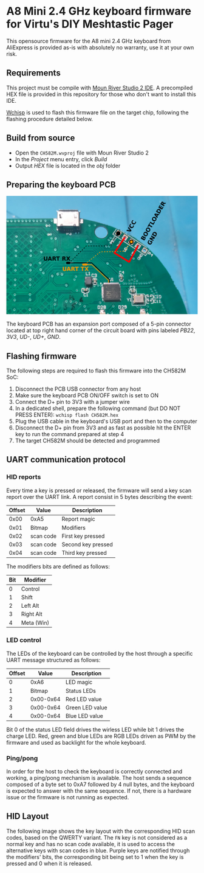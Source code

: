 # A8 Mini 2.4 GHz keyboard firmware for Virtu's DIY Meshtastic Pager

This opensource firmware for the A8 mini 2.4 GHz keyboard from AliExpress
is provided as-is with absolutely no warranty, use it at your own risk.

## Requirements

This project must be compile with [Moun River Studio 2 IDE](https://www.mounriver.com/download). A precompiled HEX file is provided in this repository for those who don't want
to install this IDE.

[Wchisp](https://github.com/ch32-rs/wchisp) is used to flash this firmware file on the target chip, following the flashing
procedure detailed below.

## Build from source

- Open the `CH582M.wvproj` file with Moun River Studio 2
- In the _Project_ menu entry, click _Build_
- Output _HEX_ file is located in the _obj_ folder

## Preparing the keyboard PCB

![Keyboard PCB pinout](img/pcb-pinout.png)

The keyboard PCB has an expansion port composed of a 5-pin connector located at top right hand corner
of the circuit board with pins labeled _PB22_, _3V3_, _UD-_, _UD+_, _GND_.


## Flashing firmware

The following steps are required to flash this firmware into the CH582M SoC:

1. Disconnect the PCB USB connector from any host
2. Make sure the keyboard PCB ON/OFF switch is set to ON
3. Connect the D+ pin to 3V3 with a jumper wire
4. In a dedicated shell, prepare the following command (but DO NOT PRESS ENTER): `wchisp flash CH582M.hex`
5. Plug the USB cable in the keyboard's USB port and then to the computer
6. Disconnect the D+ pin from 3V3 and as fast as possible hit the ENTER key to run the command prepared at step 4
7. The target CH582M should be detected and programmed

## UART communication protocol

### HID reports

Every time a key is pressed or released, the firmware will send a key scan report
over the UART link. A report consist in 5 bytes describing the event:

| Offset  | Value      | Description       |
|---------|------------|-------------------|
| 0x00    | 0xA5       | Report magic      |
| 0x01    | Bitmap     | Modifiers         |
| 0x02    | scan code  | First key pressed |
| 0x03    | scan code  | Second key pressed|
| 0x04    | scan code  | Third key pressed |

The modifiers bits are defined as follows:

| Bit     | Modifier   |
|---------|------------|
| 0       | Control    |
| 1       | Shift      |
| 2       | Left Alt   |
| 3       | Right Alt  |
| 4       | Meta (Win) |

### LED control

The LEDs of the keyboard can be controlled by the host through a specific
UART message structured as follows:

| Offset  | Value      | Description      |
|---------|------------|------------------|
| 0       | 0xA6       | LED magic        |
| 1       | Bitmap     | Status LEDs      |
| 2       | 0x00-0x64  | Red LED value    |
| 3       | 0x00-0x64  | Green LED value  |
| 4       | 0x00-0x64  | Blue LED value   |

Bit 0 of the status LED field drives the wirless LED while bit 1 drives
the charge LED. Red, green and blue LEDs are RGB LEDs driven as PWM by
the firmware and used as backlight for the whole keyboard.

### Ping/pong

In order for the host to check the keyboard is correctly connected and
working, a ping/pong mechanism is available. The host sends a sequence
composed of a byte set to 0xA7 followed by 4 null bytes, and the keyboard
is expected to answer with the same sequence. If not, there is a hardware
issue or the firmware is not running as expected. 

## HID Layout

The following image shows the key layout with the corresponding HID scan codes,
based on the QWERTY variant. The `FN` key is not considered as a normal key and
has no scan code available, it is used to access the alternative keys with scan
codes in blue. Purple keys are notified through the modifiers' bits, the corresponding
bit being set to 1 when the key is pressed and 0 when it is released.
